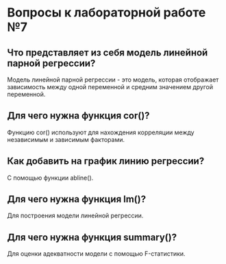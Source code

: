 # Вопросы к лабораторной работе №7
  
## Что представляет из себя модель линейной парной регрессии?
Модель линейной парной регрессии - это модель, которая отображает зависимость между одной переменной и средним значением другой переменной.

## Для чего нужна функция cor()?
Функцию cor() используют для нахождения корреляции между независимым и зависимым факторами.

## Как добавить на график линию регрессии? 
С помощью функции abline().

## Для чего нужна функция lm()? 
Для построения модели линейной регрессии.

## Для чего нужна функция summary()?
Для оценки адекватности модели с помощью F-статистики.
